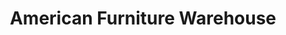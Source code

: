 ---
title: "American Furniture Warehouse"
url: /colorado-springs/american-furniture-warehouse/
shop: furniture
---